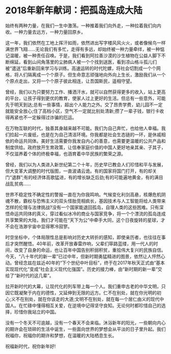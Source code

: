 # 2018年新年献词：把孤岛连成大陆

始终有两种力量，在我们一生中激荡。一种推着我们向外走，一种拉着我们向内收。一种力量去远方，一种力量回原乡。

这一年，我们依然在工地上挥汗如雨，依然进出写字楼风风火火，或者像候鸟一样满世界飞翔……无论我们有多忙，走得有多远，却始终被一种力量牵绊，被一种惦记温暖，被一种责任召唤。于是，我们看到阿拉善沙漠的沙生植物在公益人脚下不断绵延，看到山间角落里的尘肺病人被一个个找到送医，看到凉山格斗孤儿们被“遣送”后重新回来学习与训练。高速运转的时代陀螺，将社会切割成一个个网格，将人们隔离成一个个原子。但生命意志顽强地向外向上生长，激励我们从一个个原点走出，又将一个个原子彼此相连，让吾国斯民，遥相守望。

曾经，我们以为只要努力工作、播洒汗水，就可以自然获得更多的收入，站上更高的平台，让孩子得到更优的教育，使家人过上更好的生活。但总有一些意外，可能先于明天到达;总有一些事情，超出个人能力之外。交了昂贵学费，幼儿园不一定就能安全放心;住了高档小区，空气不一定就比别处清新;攒了一辈子钱，银行卡收得再紧也不一定躲得过诈骗的厄运。

在万物互联的时代，独善其身越来越不可能。我们为自己奔忙，也给他人幸福。我们捡起一片废纸，也是在为自己清洁环境。你我都是社会生态链的一环，是休戚相依的命运共同体。美好生活需要你我发自内心的善意，也需要更温暖的公共产品和制度供给。政府放开生育政策，让信奉家庭价值的中国人更好地亲其亲、子其子，不仅滋养着个体的终极幸福，也涵育着中华民族的繁荣之源。

曾经，我们以为人类进入新世纪第二个十年，历史早已教会人们珍惜和平与发展，但大变革大调整的时代版图，一直波谲云诡。有的国家将国门打开，有的却关门“退群”;有的经济体高歌猛进，有的增长缺乏后劲;有的可能遍地黄金，有的满目战乱贫病……

世界不稳定性不确定性的警报一直在为你我鸣响。气候变化利剑高悬，核爆危机阴魂不散，霸权与恐怖主义的双头怪胎竞相疯长，基因技术与人工智能将给人类带来怎样的伦理与法律挑战?没有一个国家能退回孤岛，自理人类的这些困难。只有深悟命运共同体的真义，穿过看似冰冷的商业与国家竞争，将一个个漂流的孤岛连成共享繁荣的大陆，我们才可能在“天下为公”中牵手大同，这个日夜旋转的星球，才不会在浩渺宇宙中显得寒冷寂寥。

时空坐标中，个体局限性总是影响对历史大转折的感知，即使亲历者，也往往在事后才突然醒悟。40年前，改革开放春雷炸响，父辈们筚路蓝缕，用一代人的时间，改变了自身的命运，也让百年中国告别积弱积贫，重拾伟大复兴的民族自信。今天，“八十年代的新一辈”已过中年，但新时期勇猛精进的图景，依然让人怦然心动。曾经念兹在兹近40年的“下个世纪中叶目标”，终于在2017年秋天正式由“基本实现现代化”变成“社会主义现代化强国”。历史的接力棒，由“新时期的新一辈”交给了“新时代的这几辈”。

拉开新时代的大幕，让现代化的列车带上每一个人。我们重申古老的中华文明，只因它既凝聚于内在的德性，又延伸到无限的远方。仁不在别处，就在你光明的初心;义不在别处，就在你该走的大道;文明不在别处，就在每一个居仁由义的现代中国人。在忙碌中懂得相互关爱，在逆境中记得坚守良知。无论何时都珍惜自己的选择，珍惜你我站立的中国。

没有一个冬天不可逾越，没有一个春天不会来临。沐浴新年的阳光，一些朝向内心的期许会在琐碎的生活中诞生，一些面向世界的梦想会从平淡的日子里升起。我们祝福你，祝福你的期许和梦想，在温暖的大陆栖息生长。

祝福新时代，祝你新年好!
